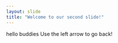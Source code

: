 ```yaml
---
layout: slide
title: "Welcome to our second slide!"
---
```

hello buddies
Use the left arrow to go back!

